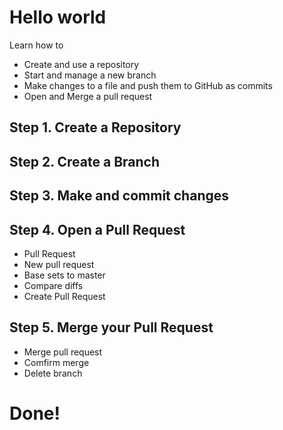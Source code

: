 # Hello world
Learn how to
* Create and use a repository
* Start and manage a new branch
* Make changes to a file and push them to GitHub as commits
* Open and Merge a pull request

## Step 1. Create a Repository

## Step 2. Create a Branch

## Step 3. Make and commit changes

## Step 4. Open a Pull Request
* Pull Request
* New pull request
* Base sets to master
* Compare diffs
* Create Pull Request

## Step 5. Merge your Pull Request
* Merge pull request
* Comfirm merge
* Delete branch

# Done!
